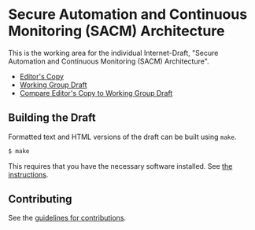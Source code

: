 # Secure Automation and Continuous Monitoring (SACM) Architecture

This is the working area for the individual Internet-Draft, "Secure Automation and Continuous Monitoring (SACM) Architecture".

* [Editor's Copy](https://henkbirkholz.github.io/draft-birkholz-sacm-architecture/#go.draft-birkholz-sacm-architecture.html)
* [Working Group Draft](https://tools.ietf.org/html/draft-birkholz-sacm-architecture)
* [Compare Editor's Copy to Working Group Draft](https://henkbirkholz.github.io/draft-birkholz-sacm-architecture/#go.draft-birkholz-sacm-architecture.diff)

## Building the Draft

Formatted text and HTML versions of the draft can be built using `make`.

```sh
$ make
```

This requires that you have the necessary software installed.  See
[the instructions](https://github.com/martinthomson/i-d-template/blob/master/doc/SETUP.md).


## Contributing

See the
[guidelines for contributions](https://github.com/henkbirkholz/draft-birkholz-sacm-architecture/blob/master/CONTRIBUTING.md).
